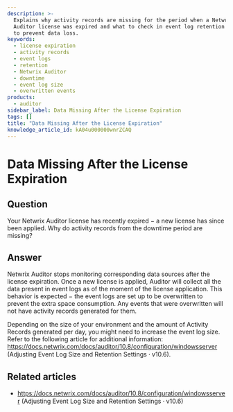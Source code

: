 ```yaml
---
description: >-
  Explains why activity records are missing for the period when a Netwrix
  Auditor license was expired and what to check in event log retention settings
  to prevent data loss.
keywords:
  - license expiration
  - activity records
  - event logs
  - retention
  - Netwrix Auditor
  - downtime
  - event log size
  - overwritten events
products:
  - auditor
sidebar_label: Data Missing After the License Expiration
tags: []
title: "Data Missing After the License Expiration"
knowledge_article_id: kA04u000000wnrZCAQ
---
```


# Data Missing After the License Expiration

## Question

Your Netwrix Auditor license has recently expired − a new license has since been applied. Why do activity records from the downtime period are missing?

## Answer

Netwrix Auditor stops monitoring corresponding data sources after the license expiration. Once a new license is applied, Auditor will collect all the data present in event logs as of the moment of the license application. This behavior is expected − the event logs are set up to be overwritten to prevent the extra space consumption. Any events that were overwritten will not have activity records generated for them.

Depending on the size of your environment and the amount of Activity Records generated per day, you might need to increase the event log size. Refer to the following article for additional information: https://docs.netwrix.com/docs/auditor/10.8/configuration/windowsserver (Adjusting Event Log Size and Retention Settings ⸱ v10.6).

## Related articles

- https://docs.netwrix.com/docs/auditor/10.8/configuration/windowsserver (Adjusting Event Log Size and Retention Settings ⸱ v10.6)
